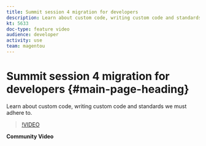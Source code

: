 ```yaml
---
title: Summit session 4 migration for developers
description: Learn about custom code, writing custom code and standards we must adhere to.
kt: 5633
doc-type: feature video
audience: developer
activity: use
team: magentou
---
```


# Summit session 4 migration for developers {#main-page-heading}

Learn about custom code, writing custom code and standards we must adhere to.

>[!VIDEO](https://video.tv.adobe.com/v/35708)

**Community Video**